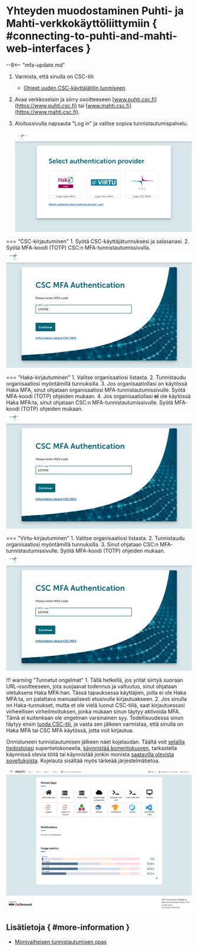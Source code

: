# Yhteyden muodostaminen Puhti- ja Mahti-verkkokäyttöliittymiin { #connecting-to-puhti-and-mahti-web-interfaces }

--8<-- "mfa-update.md"

1. Varmista, että sinulla on CSC-tili:
    * [Ohjeet uuden CSC-käyttäjätilin luomiseen](../../accounts/how-to-create-new-user-account.md).
2. Avaa verkkoselain ja siirry osoitteeseen [www.puhti.csc.fi](https://www.puhti.csc.fi) tai
   [www.mahti.csc.fi](https://www.mahti.csc.fi).
3. Aloitussivulla napsauta "Log in" ja valitse sopiva
   tunnistautumispalvelu.

    ![Puhti-verkkokäyttöliittymän kirjautumissivu](../../img/ood_login.png)

=== "CSC-kirjautuminen"
    1. Syötä CSC-käyttäjätunnuksesi ja salasanasi.
    2. Syötä MFA-koodi (TOTP) CSC:n MFA-tunnistautumissivulla.
       ![CSC:n MFA-tunnistautumissivu](../../img/ood-csc-mfa.png)

=== "Haka-kirjautuminen"
    1. Valitse organisaatiosi listasta.
    2. Tunnistaudu organisaatiosi myöntämillä tunnuksilla.
    3. Jos organisaatiollasi on käytössä Haka MFA, sinut ohjataan organisaatiosi
       MFA-tunnistautumissivulle. Syötä MFA-koodi (TOTP) ohjeiden mukaan.
    4. Jos organisaatiollasi **ei** ole käytössä Haka MFA:ta, sinut ohjataan
       CSC:n MFA-tunnistautumissivulle. Syötä MFA-koodi (TOTP) ohjeiden mukaan.
       ![CSC:n MFA-tunnistautumissivu](../../img/ood-csc-mfa.png)

=== "Virtu-kirjautuminen"
    1. Valitse organisaatiosi listasta.
    2. Tunnistaudu organisaatiosi myöntämillä tunnuksilla.
    3. Sinut ohjataan CSC:n MFA-tunnistautumissivulle. Syötä MFA-koodi (TOTP)
       ohjeiden mukaan.
       ![CSC:n MFA-tunnistautumissivu](../../img/ood-csc-mfa.png)

!!! warning "Tunnetut ongelmat"
    1. Tällä hetkellä, jos yrität siirtyä suoraan URL-osoitteeseen, jota suojaavat
       todennus ja valtuutus, sinut ohjataan oletuksena Haka MFA:han. Tässä
       tapauksessa käyttäjien, joilla ei ole Haka MFA:ta, on palattava
       manuaalisesti etusivulle kirjautuakseen.
    2. Jos sinulla on Haka-tunnukset, mutta et ole vielä luonut CSC-tiliä,
       saat kirjautuessasi virheellisen virheilmoituksen, jonka mukaan sinun
       täytyy aktivoida MFA. Tämä ei kuitenkaan ole ongelman varsinainen syy.
       Todellisuudessa sinun täytyy ensin
       [luoda CSC-tili](../../accounts/how-to-create-new-user-account.md),
       ja vasta sen jälkeen varmistaa, että sinulla on Haka MFA tai CSC MFA
       käytössä, jotta voit kirjautua.

Onnistuneen tunnistautumisen jälkeen näet kojelaudan. Täältä voit
[selailla tiedostojasi](file-browser.md) supertietokoneella,
[käynnistää komentokuoren](shell.md), tarkastella käynnissä olevia töitä tai
käynnistää jonkin monista [saatavilla olevista sovelluksista](apps.md).
Kojelauta sisältää myös tärkeää järjestelmätietoa.

![Puhti-verkkokäyttöliittymän etusivu](../../img/ood_main.png)

## Lisätietoja { #more-information }

* [Monivaiheisen tunnistautumisen opas](../../accounts/mfa.md)